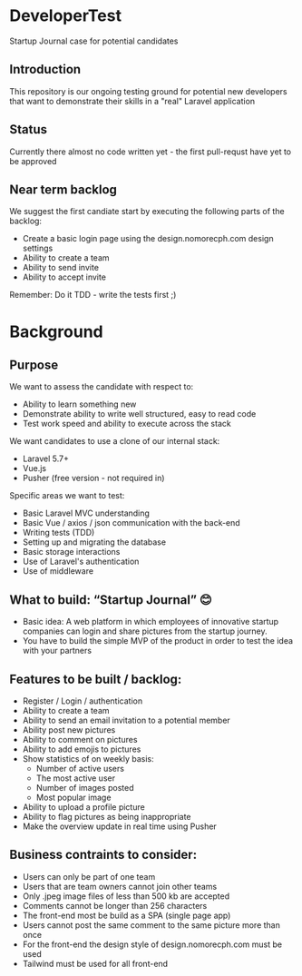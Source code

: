 # DeveloperTest
Startup Journal case for potential candidates

## Introduction
This repository is our ongoing testing ground for potential new developers that want to demonstrate their skills in a "real" Laravel application

## Status
Currently there almost no code written yet - the first pull-requst have yet to be approved

## Near term backlog
We suggest the first candiate start by executing the following parts of the backlog:
- Create a basic login page using the design.nomorecph.com design settings
- Ability to create a team
- Ability to send invite
- Ability to accept invite

Remember: Do it TDD - write the tests first ;)

# Background

## Purpose
We want to assess the candidate with respect to:
-	Ability to learn something new
-	Demonstrate ability to write well structured, easy to read code
-	Test work speed and ability to execute across the stack

We want candidates to use a clone of our internal stack:
-	Laravel 5.7+
-	Vue.js 
-	Pusher (free version - not required in)

Specific areas we want to test:
-	Basic Laravel MVC understanding
-	Basic Vue / axios / json communication with the back-end
-	Writing tests (TDD)
-	Setting up and migrating the database
-	Basic storage interactions
-	Use of Laravel's authentication
- Use of middleware 

## What to build: “Startup Journal” 😊
-	Basic idea: A web platform in which employees of innovative startup companies can login and share pictures from the startup journey. 
-	You have to build the simple MVP of the product in order to test the idea with your partners

## Features to be built / backlog:
- Register / Login / authentication
- Ability to create a team
- Ability to send an email invitation to a potential member
- Ability post new pictures 
- Ability to comment on pictures
- Ability to add emojis to pictures 
- Show statistics of on weekly basis:
  - Number of active users
  - The most active user
  - Number of images posted
  - Most popular image 
- Ability to upload a profile picture
- Ability to flag pictures as being inappropriate 
- Make the overview update in real time using Pusher

## Business contraints to consider:
- Users can only be part of one team
- Users that are team owners cannot join other teams
- Only .jpeg image files of less than 500 kb are accepted
- Comments cannot be longer than 256 characters  
- The front-end most be build as a SPA (single page app)
- Users cannot post the same comment to the same picture more than once
- For the front-end the design style of design.nomorecph.com must be used
- Tailwind must be used for all front-end

